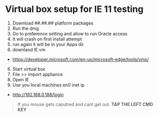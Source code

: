 # Virtual box setup for IE 11 testing

1. Download ##.##.## platform packages
2. Run the dmg
3. Go to preference setting and allow to run Oracle access
4. It will crash on first install attempt
5. run again it will be in your Apps dir
5. downlaod IE vm
  - https://developer.microsoft.com/en-us/microsoft-edge/tools/vms/
6. Start virtual box
7. File >> import appliance
8. Open IE
9. Use you local machines en0 inet ip
  - http://192.168.0.188/login

> If you mouse gets caputred and cant get out.
**TAP THE LEFT CMD KEY**

